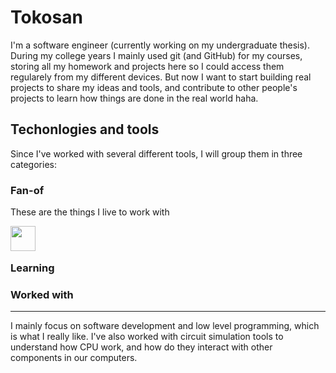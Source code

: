 # Tokosan

I'm a software engineer (currently working on my undergraduate thesis). During my college years I mainly used git (and GitHub) for my courses, storing all my homework and projects here so I could access them regularely from my different devices. But now I want to start building real projects to share my ideas and tools, and contribute to other people's projects to learn how things are done in the real world haha.

## Techonlogies and tools

Since I've worked with several different tools, I will group them in three categories:

### Fan-of

These are the things I live to work with

<img align="left" width="40px" style="padding-right:10px" src="https://cdn.jsdelivr.net/gh/devicons/devicon@latest/icons/java/java-original.svg" />
<br/>
<br/>

### Learning

### Worked with

---

I mainly focus on software development and low level programming, which is what I really like. I've also worked with circuit simulation tools to understand how CPU work, and how do they interact with other components in our computers.

<!--
**Tokosan/Tokosan** is a ✨ _special_ ✨ repository because its `README.md` (this file) appears on your GitHub profile.

Here are some ideas to get you started:

- 🔭 I’m currently working on ...
- 🌱 I’m currently learning ...
- 👯 I’m looking to collaborate on ...
- 🤔 I’m looking for help with ...
- 💬 Ask me about ...
- 📫 How to reach me: ...
- 😄 Pronouns: ...
- ⚡ Fun fact: ...
-->
